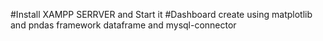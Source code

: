 #Install XAMPP SERRVER and Start it
#Dashboard create using matplotlib and pndas framework dataframe and mysql-connector
